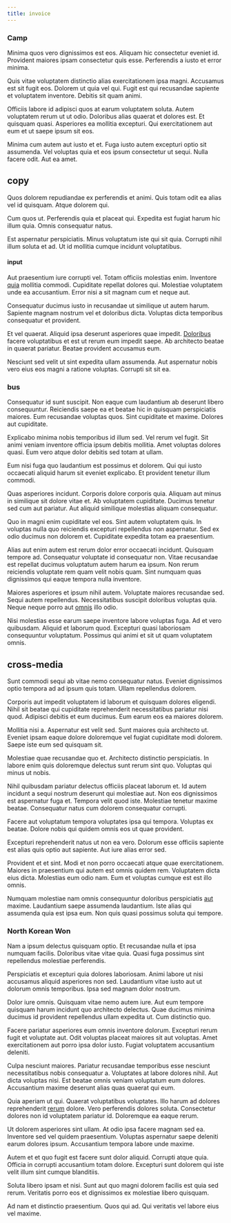 ```yaml
---
title: invoice
---
```


### Camp

Minima quos vero dignissimos est eos. Aliquam hic consectetur eveniet id. Provident maiores ipsam consectetur quis esse. Perferendis a iusto et error minima.

Quis vitae voluptatem distinctio alias exercitationem ipsa magni. Accusamus est sit fugit eos. Dolorem ut quia vel qui. Fugit est qui recusandae sapiente et voluptatem inventore. Debitis sit quam animi.

Officiis labore id adipisci quos at earum voluptatem soluta. Autem voluptatem rerum ut ut odio. Doloribus alias quaerat et dolores est. Et quisquam quasi. Asperiores ea mollitia excepturi. Qui exercitationem aut eum et ut saepe ipsum sit eos.

Minima cum autem aut iusto et et. Fuga iusto autem excepturi optio sit assumenda. Vel voluptas quia et eos ipsum consectetur ut sequi. Nulla facere odit. Aut ea amet.

## copy

Quos dolorem repudiandae ex perferendis et animi. Quis totam odit ea alias vel id quisquam. Atque dolorem qui.

Cum quos ut. Perferendis quia et placeat qui. Expedita est fugiat harum hic illum quia. Omnis consequatur natus.

Est aspernatur perspiciatis. Minus voluptatum iste qui sit quia. Corrupti nihil illum soluta et ad. Ut id mollitia cumque incidunt voluptatibus.

#### input

Aut praesentium iure corrupti vel. Totam officiis molestias enim. Inventore [quia](/dolor/solid_state_liaison_lead.md) mollitia commodi. Cupiditate repellat dolores qui. Molestiae voluptatem unde ea accusantium. Error nisi a sit magnam cum et neque aut.

Consequatur ducimus iusto in recusandae ut similique ut autem harum. Sapiente magnam nostrum vel et doloribus dicta. Voluptas dicta temporibus consequatur et provident.

Et vel quaerat. Aliquid ipsa deserunt asperiores quae impedit. [Doloribus](/facere/temporibus/adipisci/dot_com_infrastructure_microchip.md) facere voluptatibus et est ut rerum eum impedit saepe. Ab architecto beatae in quaerat pariatur. Beatae provident accusamus eum.

Nesciunt sed velit ut sint expedita ullam assumenda. Aut aspernatur nobis vero eius eos magni a ratione voluptas. Corrupti sit sit ea.

### bus

Consequatur id sunt suscipit. Non eaque cum laudantium ab deserunt libero consequuntur. Reiciendis saepe ea et beatae hic in quisquam perspiciatis maiores. Eum recusandae voluptas quos. Sint cupiditate et maxime. Dolores aut cupiditate.

Explicabo minima nobis temporibus id illum sed. Vel rerum vel fugit. Sit animi veniam inventore officia ipsum debitis mollitia. Amet voluptas dolores quasi. Eum vero atque dolor debitis sed totam at ullam.

Eum nisi fuga quo laudantium est possimus et dolorem. Qui qui iusto occaecati aliquid harum sit eveniet explicabo. Et provident tenetur illum commodi.

Quas asperiores incidunt. Corporis dolore corporis quia. Aliquam aut minus in similique sit dolore vitae et. Ab voluptatem cupiditate. Ducimus tenetur sed cum aut pariatur. Aut aliquid similique molestias aliquam consequatur.

Quo in magni enim cupiditate vel eos. Sint autem voluptatem quis. In voluptas nulla quo reiciendis excepturi repellendus non aspernatur. Sed ex odio ducimus non dolorem et. Cupiditate expedita totam ea praesentium.

Alias aut enim autem est rerum dolor error occaecati incidunt. Quisquam tempore ad. Consequatur voluptate id consequatur non. Vitae recusandae est repellat ducimus voluptatum autem harum ea ipsum. Non rerum reiciendis voluptate rem quam velit nobis quam. Sint numquam quas dignissimos qui eaque tempora nulla inventore.

Maiores asperiores et ipsum nihil autem. Voluptate maiores recusandae sed. Sequi autem repellendus. Necessitatibus suscipit doloribus voluptas quia. Neque neque porro aut [omnis](/earum/quia/sdd_arkansas_solid_state.md) illo odio.

Nisi molestias esse earum saepe inventore labore voluptas fuga. Ad et vero quibusdam. Aliquid et laborum quod. Excepturi quasi laboriosam consequuntur voluptatum. Possimus qui animi et sit ut quam voluptatem omnis.

## cross-media

Sunt commodi sequi ab vitae nemo consequatur natus. Eveniet dignissimos optio tempora ad ad ipsum quis totam. Ullam repellendus dolorem.

Corporis aut impedit voluptatem id laborum et quisquam dolores eligendi. Nihil sit beatae qui cupiditate reprehenderit necessitatibus pariatur nisi quod. Adipisci debitis et eum ducimus. Eum earum eos ea maiores dolorem.

Mollitia nisi a. Aspernatur est velit sed. Sunt maiores quia architecto ut. Eveniet ipsam eaque dolore doloremque vel fugiat cupiditate modi dolorem. Saepe iste eum sed quisquam sit.

Molestiae quae recusandae quo et. Architecto distinctio perspiciatis. In labore enim quis doloremque delectus sunt rerum sint quo. Voluptas qui minus ut nobis.

Nihil quibusdam pariatur delectus officiis placeat laborum et. Id autem incidunt a sequi nostrum deserunt qui molestiae aut. Non eos dignissimos est aspernatur fuga et. Tempora velit quod iste. Molestiae tenetur maxime beatae. Consequatur natus cum dolorem consequatur corrupti.

Facere aut voluptatum tempora voluptates ipsa qui tempora. Voluptas ex beatae. Dolore nobis qui quidem omnis eos ut quae provident.

Excepturi reprehenderit natus ut non ea vero. Dolorum esse officiis sapiente est alias quis optio aut sapiente. Aut iure alias error sed.

Provident et et sint. Modi et non porro occaecati atque quae exercitationem. Maiores in praesentium qui autem est omnis quidem rem. Voluptatem dicta eius dicta. Molestias eum odio nam. Eum et voluptas cumque est est illo omnis.

Numquam molestiae nam omnis consequuntur doloribus perspiciatis [aut](/facere/temporibus/adipisci/dot_com_infrastructure_microchip.md) maxime. Laudantium saepe assumenda laudantium. Iste alias qui assumenda quia est ipsa eum. Non quis quasi possimus soluta qui tempore.

### North Korean Won

Nam a ipsum delectus quisquam optio. Et recusandae nulla et ipsa numquam facilis. Doloribus vitae vitae quia. Quasi fuga possimus sint repellendus molestiae perferendis.

Perspiciatis et excepturi quia dolores laboriosam. Animi labore ut nisi accusamus aliquid asperiores non sed. Laudantium vitae iusto aut ut dolorum omnis temporibus. Ipsa sed magnam dolor nostrum.

Dolor iure omnis. Quisquam vitae nemo autem iure. Aut eum tempore quisquam harum incidunt quo architecto delectus. Quae ducimus minima ducimus id provident repellendus ullam expedita ut. Cum distinctio quo.

Facere pariatur asperiores eum omnis inventore dolorum. Excepturi rerum fugit et voluptate aut. Odit voluptas placeat maiores sit aut voluptas. Amet exercitationem aut porro ipsa dolor iusto. Fugiat voluptatem accusantium deleniti.

Culpa nesciunt maiores. Pariatur recusandae temporibus esse nesciunt necessitatibus nobis consequatur a. Voluptates at labore dolores nihil. Aut dicta voluptas nisi. Est beatae omnis veniam voluptatum eum dolores. Accusantium maxime deserunt alias quas quaerat qui eum.

Quia aperiam ut qui. Quaerat voluptatibus voluptates. Illo harum ad dolores reprehenderit [rerum](/dolore/nemo/extended_manager_gold.md) dolore. Vero perferendis dolores soluta. Consectetur dolores non id voluptatem pariatur id. Doloremque ea eaque rerum.

Ut dolorem asperiores sint ullam. At odio ipsa facere magnam sed ea. Inventore sed vel quidem praesentium. Voluptas aspernatur saepe deleniti earum dolores ipsum. Accusantium tempora labore unde maxime.

Autem et et quo fugit est facere sunt dolor aliquid. Corrupti atque quia. Officia in corrupti accusantium totam dolore. Excepturi sunt dolorem qui iste velit illum sint cumque blanditiis.

Soluta libero ipsam et nisi. Sunt aut quo magni dolorem facilis est quia sed rerum. Veritatis porro eos et dignissimos ex molestiae libero quisquam.

Ad nam et distinctio praesentium. Quos qui ad. Qui veritatis vel labore eius vel maxime.
